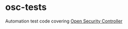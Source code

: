 # osc-tests

Automation test code covering [Open Security Controller](https://github.com/opensecuritycontroller/osc-core)
